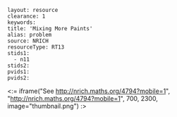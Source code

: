 ````
layout: resource
clearance: 1
keywords:
title: 'Mixing More Paints'
alias: problem
source: NRICH
resourceType: RT13
stids1: 
  - n11
stids2:
pvids1:
pvids2:

````

<:= iframe("See http://nrich.maths.org/4794?mobile=1", "http://nrich.maths.org/4794?mobile=1", 700, 2300, image="thumbnail.png") :>


